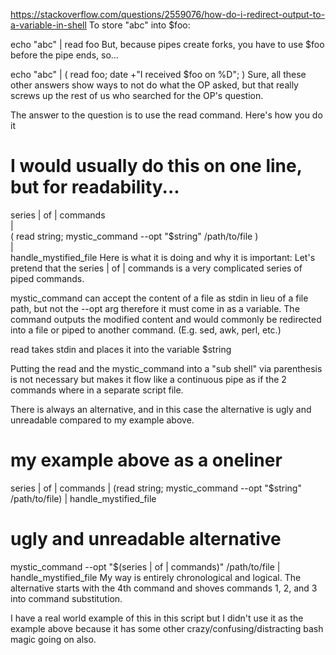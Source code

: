 https://stackoverflow.com/questions/2559076/how-do-i-redirect-output-to-a-variable-in-shell
To store "abc" into $foo:

echo "abc" | read foo
But, because pipes create forks, you have to use $foo before the pipe ends, so...

echo "abc" | ( read foo; date +"I received $foo on %D"; )
Sure, all these other answers show ways to not do what the OP asked, but that really screws up the rest of us who searched for the OP's question.

The answer to the question is to use the read command.
Here's how you do it
# I would usually do this on one line, but for readability...
series | of | commands \
| \
(
  read string;
  mystic_command --opt "$string" /path/to/file
) \
| \
handle_mystified_file
Here is what it is doing and why it is important:
Let's pretend that the series | of | commands is a very complicated series of piped commands.

mystic_command can accept the content of a file as stdin in lieu of a file path, but not the --opt arg therefore it must come in as a variable. The command outputs the modified content and would commonly be redirected into a file or piped to another command. (E.g. sed, awk, perl, etc.)

read takes stdin and places it into the variable $string

Putting the read and the mystic_command into a "sub shell" via parenthesis is not necessary but makes it flow like a continuous pipe as if the 2 commands where in a separate script file.

There is always an alternative, and in this case the alternative is ugly and unreadable compared to my example above.

# my example above as a oneliner
series | of | commands | (read string; mystic_command --opt "$string" /path/to/file) | handle_mystified_file

# ugly and unreadable alternative
mystic_command --opt "$(series | of | commands)" /path/to/file | handle_mystified_file
My way is entirely chronological and logical. The alternative starts with the 4th command and shoves commands 1, 2, and 3 into command substitution.

I have a real world example of this in this script but I didn't use it as the example above because it has some other crazy/confusing/distracting bash magic going on also.

